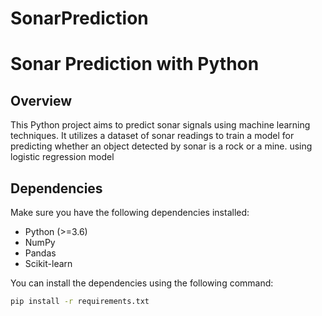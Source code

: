 # SonarPrediction
# Sonar Prediction with Python

## Overview

This Python project aims to predict sonar signals using machine learning techniques. It utilizes a dataset of sonar readings to train a model for predicting whether an object detected by sonar is a rock or a mine.
using logistic regression model
## Dependencies

Make sure you have the following dependencies installed:

- Python (>=3.6)
- NumPy
- Pandas
- Scikit-learn


You can install the dependencies using the following command:

```bash
pip install -r requirements.txt
